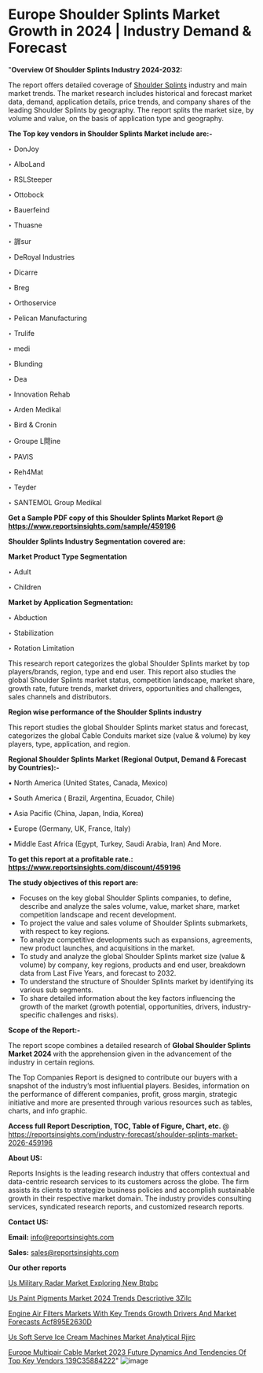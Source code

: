 # Europe Shoulder Splints Market Growth in 2024 | Industry Demand & Forecast

"<strong>Overview Of Shoulder Splints Industry 2024-2032:</strong>

The report offers detailed coverage of <a href=https://www.reportsinsights.com/sample/459196>Shoulder Splints</a> industry and main market trends. The market research includes historical and forecast market data, demand, application details, price trends, and company shares of the leading Shoulder Splints by geography. The report splits the market size, by volume and value, on the basis of application type and geography.

<strong>The Top key vendors in Shoulder Splints Market include are:- </strong>

‣ DonJoy

‣ AlboLand

‣ RSLSteeper

‣ Ottobock

‣ Bauerfeind

‣ Thuasne

‣ 謘sur

‣ DeRoyal Industries

‣ Dicarre

‣ Breg

‣ Orthoservice

‣ Pelican Manufacturing

‣ Trulife

‣ medi

‣ Blunding

‣ Dea

‣ Innovation Rehab

‣ Arden Medikal

‣ Bird & Cronin

‣ Groupe L閜ine

‣ PAVIS

‣ Reh4Mat

‣ Teyder

‣ SANTEMOL Group Medikal

<strong>Get a Sample PDF copy of this Shoulder Splints Market Report </strong><strong>@ <a href=https://www.reportsinsights.com/sample/459196 style=color:#0000ff;>https://www.reportsinsights.com/sample/459196</a> </strong>

<strong>Shoulder Splints Industry Segmentation covered are:</strong>

<strong>Market Product Type Segmentation</strong>

‣ Adult

‣ Children

<strong>Market by Application Segmentation:</strong>

‣ Abduction

‣ Stabilization

‣ Rotation Limitation

This research report categorizes the global Shoulder Splints market by top players/brands, region, type and end user. This report also studies the global Shoulder Splints market status, competition landscape, market share, growth rate, future trends, market drivers, opportunities and challenges, sales channels and distributors.

<strong>Region wise performance of the Shoulder Splints industry</strong><strong> </strong>

This report studies the global Shoulder Splints market status and forecast, categorizes the global Cable Conduits market size (value &amp; volume) by key players, type, application, and region. 

<strong>Regional Shoulder Splints Market (Regional Output, Demand &amp; Forecast by Countries):-</strong>

• North America (United States, Canada, Mexico)

• South America ( Brazil, Argentina, Ecuador, Chile)

• Asia Pacific (China, Japan, India, Korea)

• Europe (Germany, UK, France, Italy)

• Middle East Africa (Egypt, Turkey, Saudi Arabia, Iran) And More.

<strong>To get this report at a profitable rate.: <a href=https://www.reportsinsights.com/discount/459196 style=color:#0000ff;>https://www.reportsinsights.com/discount/459196</a></strong>

<strong>The study objectives of this report are:</strong>
<ul>
  <li>Focuses on the key global Shoulder Splints companies, to define, describe and analyze the sales volume, value, market share, market competition landscape and recent development.</li>
  <li>To project the value and sales volume of Shoulder Splints submarkets, with respect to key regions.</li>
  <li>To analyze competitive developments such as expansions, agreements, new product launches, and acquisitions in the market.</li>
  <li>To study and analyze the global Shoulder Splints market size (value &amp; volume) by company, key regions, products and end user, breakdown data from Last Five Years, and forecast to 2032.</li>
  <li>To understand the structure of Shoulder Splints market by identifying its various sub segments.</li>
  <li>To share detailed information about the key factors influencing the growth of the market (growth potential, opportunities, drivers, industry-specific challenges and risks).</li>
</ul>
<strong>Scope of the Report:-</strong><strong> </strong>

The report scope combines a detailed research of <strong>Global Shoulder Splints Market 2024 </strong>with the apprehension given in the advancement of the industry in certain regions.

The Top Companies Report is designed to contribute our buyers with a snapshot of the industry’s most influential players. Besides, information on the performance of different companies, profit, gross margin, strategic initiative and more are presented through various resources such as tables, charts, and info graphic.

<strong>Access full Report Description, TOC, Table of Figure, Chart, etc. </strong>@   <a href=https://reportsinsights.com/industry-forecast/shoulder-splints-market-2026-459196 style=color:#0000ff;>https://reportsinsights.com/industry-forecast/shoulder-splints-market-2026-459196</a>

<strong>About US:</strong>

Reports Insights is the leading research industry that offers contextual and data-centric research services to its customers across the globe. The firm assists its clients to strategize business policies and accomplish sustainable growth in their respective market domain. The industry provides consulting services, syndicated research reports, and customized research reports.

<strong>Contact US:</strong>

<p class=""""><b>Email:</b> <a href=mailto:info@reportsinsights.com>info@reportsinsights.com</a></p>
<p class=""""><b>Sales:</b> <a href=mailto:sales@reportsinsights.com>sales@reportsinsights.com</a></p>

<strong>Our other reports</strong>

<a href=https://www.linkedin.com/pulse/us-military-radar-market-exploring-new-btqbc/>Us Military Radar Market Exploring New Btqbc</a>

<a href=https://www.linkedin.com/pulse/us-paint-pigments-market-2024-trends-descriptive-3zilc/>Us Paint Pigments Market 2024 Trends Descriptive 3Zilc</a>

<a href=https://medium.com/@gd336335/engine-air-filters-markets-with-key-trends-growth-drivers-and-market-forecasts-acf895e2630d>Engine Air Filters Markets With Key Trends Growth Drivers And Market Forecasts Acf895E2630D</a>

<a href=https://www.linkedin.com/pulse/us-soft-serve-ice-cream-machines-market-analytical-rjjrc/>Us Soft Serve Ice Cream Machines Market Analytical Rjjrc</a>

<a href=https://medium.com/@g65914336/europe-multipair-cable-market-2023-future-dynamics-and-tendencies-of-top-key-vendors-139c35884222>Europe Multipair Cable Market 2023 Future Dynamics And Tendencies Of Top Key Vendors 139C35884222</a>"
![image](https://github.com/aakesh123242/RIMarket/assets/158431203/f7fb933b-1a49-48d2-86b6-2f5681ae5f8d)
